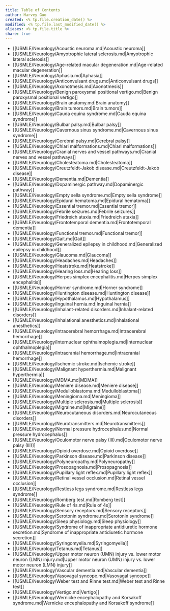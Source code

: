 ```yaml
---
title: Table of Contents
author: Harvey Guo
created: <% tp.file.creation_date() %>
modified: <% tp.file.last_modified_date() %>
aliases: <% tp.file.title %>
share: true
---
```

- [[USMLE/Neurology/Acoustic neuroma.md|Acoustic neuroma]]
- [[USMLE/Neurology/Amyotrophic lateral sclerosis.md|Amyotrophic lateral sclerosis]]
- [[USMLE/Neurology/Age-related macular degeneration.md|Age-related macular degeneration]]
- [[USMLE/Neurology/Aphasia.md|Aphasia]]
- [[USMLE/Neurology/Anticonvulsant drugs.md|Anticonvulsant drugs]]
- [[USMLE/Neurology/Axonotmesis.md|Axonotmesis]]
- [[USMLE/Neurology/Benign paroxysmal positional vertigo.md|Benign paroxysmal positional vertigo]]
- [[USMLE/Neurology/Brain anatomy.md|Brain anatomy]]
- [[USMLE/Neurology/Brain tumors.md|Brain tumors]]
- [[USMLE/Neurology/Cauda equina syndrome.md|Cauda equina syndrome]]
- [[USMLE/Neurology/Bulbar palsy.md|Bulbar palsy]]
- [[USMLE/Neurology/Cavernous sinus syndrome.md|Cavernous sinus syndrome]]
- [[USMLE/Neurology/Cerebral palsy.md|Cerebral palsy]]
- [[USMLE/Neurology/Chiari malformations.md|Chiari malformations]]
- [[USMLE/Neurology/Cranial nerves and vessel pathways.md|Cranial nerves and vessel pathways]]
- [[USMLE/Neurology/Cholesteatoma.md|Cholesteatoma]]
- [[USMLE/Neurology/Creutzfeldt-Jakob disease.md|Creutzfeldt-Jakob disease]]
- [[USMLE/Neurology/Dementia.md|Dementia]]
- [[USMLE/Neurology/Dopaminergic pathway.md|Dopaminergic pathway]]
- [[USMLE/Neurology/Empty sella syndrome.md|Empty sella syndrome]]
- [[USMLE/Neurology/Epidural hematoma.md|Epidural hematoma]]
- [[USMLE/Neurology/Essential tremor.md|Essential tremor]]
- [[USMLE/Neurology/Febrile seizures.md|Febrile seizures]]
- [[USMLE/Neurology/Friedreich ataxia.md|Friedreich ataxia]]
- [[USMLE/Neurology/Frontotemporal dementia.md|Frontotemporal dementia]]
- [[USMLE/Neurology/Functional tremor.md|Functional tremor]]
- [[USMLE/Neurology/Gait.md|Gait]]
- [[USMLE/Neurology/Generalized epilepsy in childhood.md|Generalized epilepsy in childhood]]
- [[USMLE/Neurology/Glaucoma.md|Glaucoma]]
- [[USMLE/Neurology/Headaches.md|Headaches]]
- [[USMLE/Neurology/Heatstroke.md|Heatstroke]]
- [[USMLE/Neurology/Hearing loss.md|Hearing loss]]
- [[USMLE/Neurology/Herpes simplex encephalitis.md|Herpes simplex encephalitis]]
- [[USMLE/Neurology/Horner syndrome.md|Horner syndrome]]
- [[USMLE/Neurology/Huntington disease.md|Huntington disease]]
- [[USMLE/Neurology/Hypothalamus.md|Hypothalamus]]
- [[USMLE/Neurology/Inguinal hernia.md|Inguinal hernia]]
- [[USMLE/Neurology/Inhalant-related disorders.md|Inhalant-related disorders]]
- [[USMLE/Neurology/Inhalational anesthetics.md|Inhalational anesthetics]]
- [[USMLE/Neurology/Intracerebral hemorrhage.md|Intracerebral hemorrhage]]
- [[USMLE/Neurology/Internuclear ophthalmoplegia.md|Internuclear ophthalmoplegia]]
- [[USMLE/Neurology/Intracranial hemorrhage.md|Intracranial hemorrhage]]
- [[USMLE/Neurology/Ischemic stroke.md|Ischemic stroke]]
- [[USMLE/Neurology/Malignant hyperthermia.md|Malignant hyperthermia]]
- [[USMLE/Neurology/MDMA.md|MDMA]]
- [[USMLE/Neurology/Meniere disease.md|Meniere disease]]
- [[USMLE/Neurology/Medulloblastoma.md|Medulloblastoma]]
- [[USMLE/Neurology/Meningioma.md|Meningioma]]
- [[USMLE/Neurology/Multiple sclerosis.md|Multiple sclerosis]]
- [[USMLE/Neurology/Migraine.md|Migraine]]
- [[USMLE/Neurology/Neurocutaneous disorders.md|Neurocutaneous disorders]]
- [[USMLE/Neurology/Neurotransmitters.md|Neurotransmitters]]
- [[USMLE/Neurology/Normal pressure hydrocephalus.md|Normal pressure hydrocephalus]]
- [[USMLE/Neurology/Oculomotor nerve palsy (III).md|Oculomotor nerve palsy (III)]]
- [[USMLE/Neurology/Opioid overdose.md|Opioid overdose]]
- [[USMLE/Neurology/Parkinson disease.md|Parkinson disease]]
- [[USMLE/Neurology/Polyneuropathy.md|Polyneuropathy]]
- [[USMLE/Neurology/Prosopagnosia.md|Prosopagnosia]]
- [[USMLE/Neurology/Pupillary light reflex.md|Pupillary light reflex]]
- [[USMLE/Neurology/Retinal vessel occlusion.md|Retinal vessel occlusion]]
- [[USMLE/Neurology/Restless legs syndrome.md|Restless legs syndrome]]
- [[USMLE/Neurology/Romberg test.md|Romberg test]]
- [[USMLE/Neurology/Rule of 4s.md|Rule of 4s]]
- [[USMLE/Neurology/Sensory receptors.md|Sensory receptors]]
- [[USMLE/Neurology/Serotonin syndrome.md|Serotonin syndrome]]
- [[USMLE/Neurology/Sleep physiology.md|Sleep physiology]]
- [[USMLE/Neurology/Syndrome of inappropriate antidiuretic hormone secretion.md|Syndrome of inappropriate antidiuretic hormone secretion]]
- [[USMLE/Neurology/Syringomyelia.md|Syringomyelia]]
- [[USMLE/Neurology/Tetanus.md|Tetanus]]
- [[USMLE/Neurology/Upper motor neuron (UMN) injury vs. lower motor neuron (LMN) injury.md|Upper motor neuron (UMN) injury vs. lower motor neuron (LMN) injury]]
- [[USMLE/Neurology/Vascular dementia.md|Vascular dementia]]
- [[USMLE/Neurology/Vasovagal syncope.md|Vasovagal syncope]]
- [[USMLE/Neurology/Weber test and Rinne test.md|Weber test and Rinne test]]
- [[USMLE/Neurology/Vertigo.md|Vertigo]]
- [[USMLE/Neurology/Wernicke encephalopathy and Korsakoff syndrome.md|Wernicke encephalopathy and Korsakoff syndrome]]

